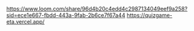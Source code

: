 https://www.loom.com/share/96d4b20c4edd4c2987134049eef9a258?sid=ece1e667-fbdd-443a-9fab-2b6ce7f67a44
https://quizgame-eta.vercel.app/

